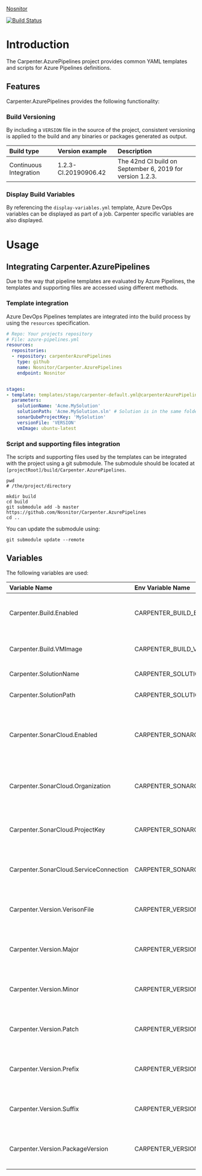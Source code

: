 [Nosnitor](https://rcsit.com)

[![Build Status](https://dev.azure.com/nosnitor/Carpenter/_apis/build/status/Nosnitor.Carpenter.AzurePipelines?branchName=master)](https://dev.azure.com/nosnitor/Carpenter/_build/latest?definitionId=61&branchName=master)

# Introduction

The Carpenter.AzurePipelines project provides common YAML templates and scripts for Azure
Pipelines definitions.

## Features
Carpenter.AzurePipelines provides the following functionality:

### Build Versioning

By including a `VERSION` file in the source of the project, consistent versioning is applied to the
build and any binaries or packages generated as output.

| Build type | Version example | Description
|:--|:--|:--|
| Continuous Integration | 1.2.3-CI.20190906.42 | The 42nd CI build on September 6, 2019 for version 1.2.3.

### Display Build Variables

By referencing the ```display-variables.yml``` template, Azure DevOps variables can be
displayed as part of a job. Carpenter specific variables are also displayed.

# Usage

## Integrating Carpenter.AzurePipelines

Due to the way that pipeline templates are evaluated by Azure Pipelines, the templates and 
supporting files are accessed using different methods.

### Template integration

Azure DevOps Pipelines templates are integrated into the build process by using the
`resources` specification.

```YAML
# Repo: Your projects repository
# File: azure-pipelines.yml
resources:
  repositories:
  - repository: carpenterAzurePipelines
    type: github
    name: Nosnitor/Carpenter.AzurePipelines
    endpoint: Nosnitor


stages:
- template: templates/stage/carpenter-default.yml@carpenterAzurePipelines
  parameters:
    solutionName: 'Acme.MySolution'
    solutionPath: 'Acme.MySolution.sln' # Solution is in the same folder as azure-pipelines.yml
    sonarQubeProjectKey: 'MySolution'
    versionFile: 'VERSION'
    vmImage: ubuntu-latest
```

### Script and supporting files integration

The scripts and supporting files used by the templates can be integrated with the
project using a git submodule. The submodule should be located at
```[projectRoot]/build/Carpenter.AzurePipelines```.

```
pwd
# /the/project/directory

mkdir build
cd build
git submodule add -b master https://github.com/Nosnitor/Carpenter.AzurePipelines
cd ..
```

You can update the submodule using:
```
git submodule update --remote
```

## Variables

The following variables are used:

| Variable Name | Env Variable Name | Parameter Name | Default Value | Description |
|:--|:--|:--|:--|:--|
| Carpenter.Build.Enabled | CARPENTER_BUILD_ENABLED | buildEnabled | true, if solution exists | Should the build, test and analyze job be exectued?
| Carpenter.Build.VMImage | CARPENTER_BUILD_VMIMAGE | vmImage | ubuntu-latest | The VM Image to use for build steps. |
| Carpenter.SolutionName | CARPENTER_SOLUTIONNAME | solutionName | $(Build.DefinitionName) | The name of the solution. |
| Carpenter.SolutionPath | CARPENTER_SOLUTIONPATH | solutionPath | $(Carpenter.SolutionName).sln | The path to the solution file. |
| Carpenter.SonarCloud.Enabled | CARPENTER_SONARCLOUD_ENABLED | sonarCloudEnabled | true if other values present | Are SonarCloud steps enabled for the build, test, and analyze job?
| Carpenter.SonarCloud.Organization | CARPENTER_SONARCLOUD_ORGANIZATION | sonarCloudOrganization | | The SonarCloud Organization that the project is under. |
| Carpenter.SonarCloud.ProjectKey | CARPENTER_SONARCLOUD_PROJECTKEY | sonarCloudProjectKey | | The SonarCloud project key used by the project. |
| Carpenter.SonarCloud.ServiceConnection | CARPENTER_SONARCLOUD_SERVICECONNECTION | sonarCloudServiceConnection | | The Azure DevOps SonarCloud service connection. |
| Carpenter.Version.VerisonFile | CARPENTER_VERSION_VERSIONFILE | versionFile | VERSION file in project root| The VERSION file to use for project versioning. |
| Carpenter.Version.Major | CARPENTER_VERSION_MAJOR | | | The major portion of the SemVer build version. |
| Carpenter.Version.Minor | CARPENTER_VERSION_MINOR | | | The minor portion of the SemVer build version. |
| Carpenter.Version.Patch | CARPENTER_VERSION_PATCH | | | The patch portion of the SemVer build version. |
| Carpenter.Version.Prefix | CARPENTER_VERSION_PREFIX | | {major}.{minor}.{patch} | The prefix portion of the SemVer build version. |
| Carpenter.Version.Suffix | CARPENTER_VERSION_SUFFIX | | | The suffix portion of the SemVer build version. |
| Carpenter.Version.PackageVersion | CARPENTER_VERSION_PACKAGEVERSION | | | The SemVer build version applied to packages. |